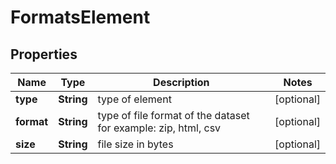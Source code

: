 

# FormatsElement


## Properties

| Name | Type | Description | Notes |
|------------ | ------------- | ------------- | -------------|
|**type** | **String** | type of element |  [optional] |
|**format** | **String** | type of file format of the dataset for example: zip, html, csv |  [optional] |
|**size** | **String** | file size in bytes |  [optional] |



